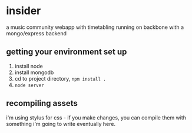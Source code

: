 # insider

a music community webapp with timetabling running on backbone with a mongo/express backend

## getting your environment set up
1. install node
2. install mongodb
3. cd to project directory, ````npm install .````
4. ````node server````

## recompiling assets
i'm using stylus for css - if you make changes, you can compile them with something i'm going to write eventually here.

